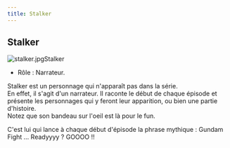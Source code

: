 ```yaml
---
title: Stalker
---
```


Stalker
-------

![stalker.jpg](/images/stories/saga/ggundam/images/persos/stalker.jpg)Stalker   
- Rôle : Narrateur.   
  
Stalker est un personnage qui n'apparaît pas dans la série.   
En effet, il s'agit d'un narrateur. Il raconte le début de chaque épisode et présente les personnages qui y feront leur apparition, ou bien une partie d'histoire.   
Notez que son bandeau sur l'oeil est là pour le fun.  
  
C'est lui qui lance à chaque début d'épisode la phrase mythique : Gundam Fight ... Readyyyy ? GOOOO !!